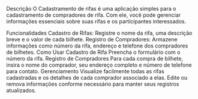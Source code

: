 Descrição
O Cadastramento de rifas é uma aplicação simples para o cadastramento de compradores de rifa. Com ele, você pode gerenciar informações essenciais sobre suas rifas e os participantes interessados.

Funcionalidades
Cadastro de Rifas: Registre o nome da rifa, uma descrição breve e o valor de cada bilhete.
Registro de Compradores: Armazene informações como número da rifa, endereço e telefone dos compradores de bilhetes.
Como Usar
Cadastro de Rifa
Preencha o formulário com o número da rifa.
Registro de Compradores
Para cada compra de bilhete, insira o nome do comprador, seu endereço completo e número de telefone para contato.
Gerenciamento
Visualize facilmente todas as rifas cadastradas e os detalhes de cada comprador associado a elas.
Edite ou remova informações conforme necessário para manter seus registros atualizados.
